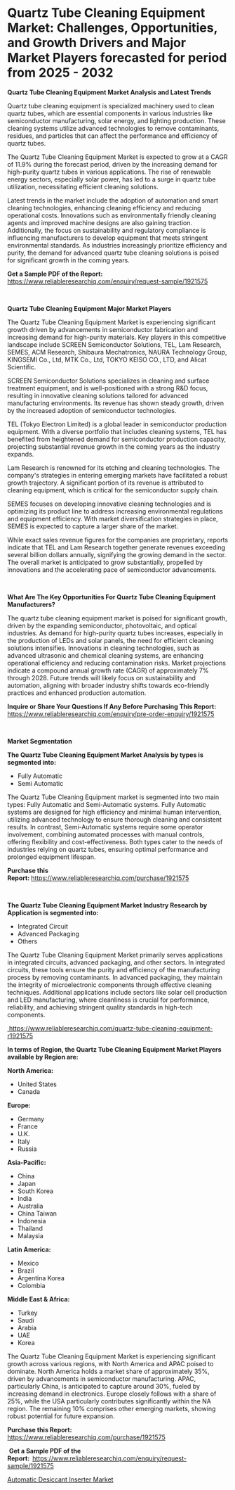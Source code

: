 <p><h1>Quartz Tube Cleaning Equipment Market: Challenges, Opportunities, and Growth Drivers and Major Market Players forecasted for period from 2025 - 2032</h1></p><p><strong>Quartz Tube Cleaning Equipment Market Analysis and Latest Trends</strong></p>
<p><p>Quartz tube cleaning equipment is specialized machinery used to clean quartz tubes, which are essential components in various industries like semiconductor manufacturing, solar energy, and lighting production. These cleaning systems utilize advanced technologies to remove contaminants, residues, and particles that can affect the performance and efficiency of quartz tubes.</p><p>The Quartz Tube Cleaning Equipment Market is expected to grow at a CAGR of 11.9% during the forecast period, driven by the increasing demand for high-purity quartz tubes in various applications. The rise of renewable energy sectors, especially solar power, has led to a surge in quartz tube utilization, necessitating efficient cleaning solutions. </p><p>Latest trends in the market include the adoption of automation and smart cleaning technologies, enhancing cleaning efficiency and reducing operational costs. Innovations such as environmentally friendly cleaning agents and improved machine designs are also gaining traction. Additionally, the focus on sustainability and regulatory compliance is influencing manufacturers to develop equipment that meets stringent environmental standards. As industries increasingly prioritize efficiency and purity, the demand for advanced quartz tube cleaning solutions is poised for significant growth in the coming years.</p></p>
<p><strong>Get a Sample PDF of the Report:&nbsp;</strong> <a href="https://www.reliableresearchiq.com/enquiry/request-sample/1921575?utm_campaign=2145&utm_medium=2&utm_source=Github&utm_content=ia&utm_term=01032025&utm_id=quartz-tube-cleaning-equipment">https://www.reliableresearchiq.com/enquiry/request-sample/1921575</a></p>
<p>&nbsp;</p>
<p><strong>Quartz Tube Cleaning Equipment Major Market Players</strong></p>
<p><p>The Quartz Tube Cleaning Equipment Market is experiencing significant growth driven by advancements in semiconductor fabrication and increasing demand for high-purity materials. Key players in this competitive landscape include SCREEN Semiconductor Solutions, TEL, Lam Research, SEMES, ACM Research, Shibaura Mechatronics, NAURA Technology Group, KINGSEMI Co., Ltd, MTK Co., Ltd, TOKYO KEISO CO., LTD, and Alicat Scientific.</p><p>SCREEN Semiconductor Solutions specializes in cleaning and surface treatment equipment, and is well-positioned with a strong R&D focus, resulting in innovative cleaning solutions tailored for advanced manufacturing environments. Its revenue has shown steady growth, driven by the increased adoption of semiconductor technologies.</p><p>TEL (Tokyo Electron Limited) is a global leader in semiconductor production equipment. With a diverse portfolio that includes cleaning systems, TEL has benefited from heightened demand for semiconductor production capacity, projecting substantial revenue growth in the coming years as the industry expands.</p><p>Lam Research is renowned for its etching and cleaning technologies. The company's strategies in entering emerging markets have facilitated a robust growth trajectory. A significant portion of its revenue is attributed to cleaning equipment, which is critical for the semiconductor supply chain.</p><p>SEMES focuses on developing innovative cleaning technologies and is optimizing its product line to address increasing environmental regulations and equipment efficiency. With market diversification strategies in place, SEMES is expected to capture a larger share of the market.</p><p>While exact sales revenue figures for the companies are proprietary, reports indicate that TEL and Lam Research together generate revenues exceeding several billion dollars annually, signifying the growing demand in the sector. The overall market is anticipated to grow substantially, propelled by innovations and the accelerating pace of semiconductor advancements.</p></p>
<p>&nbsp;</p>
<p><strong>What Are The Key Opportunities For Quartz Tube Cleaning Equipment Manufacturers?</strong></p>
<p><p>The quartz tube cleaning equipment market is poised for significant growth, driven by the expanding semiconductor, photovoltaic, and optical industries. As demand for high-purity quartz tubes increases, especially in the production of LEDs and solar panels, the need for efficient cleaning solutions intensifies. Innovations in cleaning technologies, such as advanced ultrasonic and chemical cleaning systems, are enhancing operational efficiency and reducing contamination risks. Market projections indicate a compound annual growth rate (CAGR) of approximately 7% through 2028. Future trends will likely focus on sustainability and automation, aligning with broader industry shifts towards eco-friendly practices and enhanced production automation.</p></p>
<p><strong>Inquire or Share Your Questions If Any Before Purchasing This Report:</strong> <a href="https://www.reliableresearchiq.com/enquiry/pre-order-enquiry/1921575?utm_campaign=2145&utm_medium=2&utm_source=Github&utm_content=ia&utm_term=01032025&utm_id=quartz-tube-cleaning-equipment">https://www.reliableresearchiq.com/enquiry/pre-order-enquiry/1921575</a></p>
<p>&nbsp;</p>
<p><strong>Market Segmentation</strong></p>
<p><strong>The Quartz Tube Cleaning Equipment Market Analysis by types is segmented into:</strong></p>
<p><ul><li>Fully Automatic</li><li>Semi Automatic</li></ul></p>
<p><p>The Quartz Tube Cleaning Equipment market is segmented into two main types: Fully Automatic and Semi-Automatic systems. Fully Automatic systems are designed for high efficiency and minimal human intervention, utilizing advanced technology to ensure thorough cleaning and consistent results. In contrast, Semi-Automatic systems require some operator involvement, combining automated processes with manual controls, offering flexibility and cost-effectiveness. Both types cater to the needs of industries relying on quartz tubes, ensuring optimal performance and prolonged equipment lifespan.</p></p>
<p><strong>Purchase this Report:&nbsp;</strong><a href="https://www.reliableresearchiq.com/purchase/1921575?utm_campaign=2145&utm_medium=2&utm_source=Github&utm_content=ia&utm_term=01032025&utm_id=quartz-tube-cleaning-equipment">https://www.reliableresearchiq.com/purchase/1921575</a></p>
<p>&nbsp;</p>
<p><strong>The Quartz Tube Cleaning Equipment Market Industry Research by Application is segmented into:</strong></p>
<p><ul><li>Integrated Circuit</li><li>Advanced Packaging</li><li>Others</li></ul></p>
<p><p>The Quartz Tube Cleaning Equipment Market primarily serves applications in integrated circuits, advanced packaging, and other sectors. In integrated circuits, these tools ensure the purity and efficiency of the manufacturing process by removing contaminants. In advanced packaging, they maintain the integrity of microelectronic components through effective cleaning techniques. Additional applications include sectors like solar cell production and LED manufacturing, where cleanliness is crucial for performance, reliability, and achieving stringent quality standards in high-tech components.</p></p>
<p><a href="https://www.reliableresearchiq.com/quartz-tube-cleaning-equipment-r1921575?utm_campaign=2145&utm_medium=2&utm_source=Github&utm_content=ia&utm_term=01032025&utm_id=quartz-tube-cleaning-equipment">&nbsp;https://www.reliableresearchiq.com/quartz-tube-cleaning-equipment-r1921575</a></p>
<p><strong>In terms of Region, the Quartz Tube Cleaning Equipment Market Players available by Region are:</strong></p>
<p>
    <p> <strong> North America: </strong>
        <ul>
            <li>United States</li>
            <li>Canada</li>
        </ul>
        </p> 
    <p> <strong> Europe: </strong>
        <ul>
            <li>Germany</li>
            <li>France</li>
            <li>U.K.</li>
            <li>Italy</li>
            <li>Russia</li>
        </ul>
        </p> 
    <p> <strong> Asia-Pacific: </strong>
        <ul>
            <li>China</li>
            <li>Japan</li>
            <li>South Korea</li>
            <li>India</li>
            <li>Australia</li>
            <li>China Taiwan</li>
            <li>Indonesia</li>
            <li>Thailand</li>
            <li>Malaysia</li>
        </ul>
        </p> 
    <p> <strong> Latin America: </strong>
        <ul>
            <li>Mexico</li>
            <li>Brazil</li>
            <li>Argentina Korea</li>
            <li>Colombia</li>
        </ul>
        </p> 
    <p> <strong> Middle East & Africa: </strong>
        <ul>
            <li>Turkey</li>
            <li>Saudi</li>
            <li>Arabia</li>
            <li>UAE</li>
            <li>Korea</li>
        </ul>
    </p>
    </p>
<p><p>The Quartz Tube Cleaning Equipment Market is experiencing significant growth across various regions, with North America and APAC poised to dominate. North America holds a market share of approximately 35%, driven by advancements in semiconductor manufacturing. APAC, particularly China, is anticipated to capture around 30%, fueled by increasing demand in electronics. Europe closely follows with a share of 25%, while the USA particularly contributes significantly within the NA region. The remaining 10% comprises other emerging markets, showing robust potential for future expansion.</p></p>
<p><strong>Purchase this Report: </strong><a href="https://www.reliableresearchiq.com/purchase/1921575?utm_campaign=2145&utm_medium=2&utm_source=Github&utm_content=ia&utm_term=01032025&utm_id=quartz-tube-cleaning-equipment">https://www.reliableresearchiq.com/purchase/1921575</a></p>
<p>&nbsp;<strong>Get a Sample PDF of the Report:&nbsp;&nbsp;</strong><a href="https://www.reliableresearchiq.com/enquiry/request-sample/1921575?utm_campaign=2145&utm_medium=2&utm_source=Github&utm_content=ia&utm_term=01032025&utm_id=quartz-tube-cleaning-equipment">https://www.reliableresearchiq.com/enquiry/request-sample/1921575</a></p>
<p><strong></strong></p>
<p><p><a href="https://github.com/NargisHussain432/Market-Research-Report-List-1/blob/main/automatic-desiccant-inserter-market.md?utm_campaign=2145&utm_medium=2&utm_source=Github&utm_content=ia&utm_term=01032025&utm_id=quartz-tube-cleaning-equipment">Automatic Desiccant Inserter Market</a></p></p>